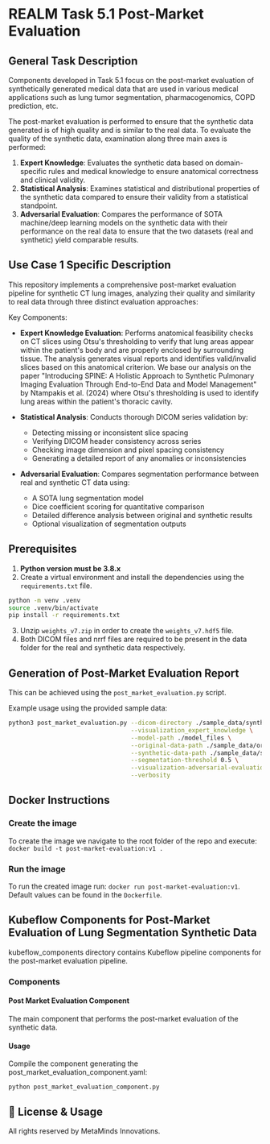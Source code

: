 # REALM Task 5.1 Post-Market Evaluation

## General Task Description

Components developed in Task 5.1 focus on the post-market evaluation of synthetically generated medical data that are used in various medical applications such as lung tumor segmentation, pharmacogenomics, COPD prediction, etc.

The post-market evaluation is performed to ensure that the synthetic data generated is of high quality and is similar to the real data. To evaluate the quality of the synthetic data, examination along three main axes is performed:

1. **Expert Knowledge**: Evaluates the synthetic data based on domain-specific rules and medical knowledge to ensure anatomical correctness and clinical validity.
2. **Statistical Analysis**: Examines statistical and distributional properties of the synthetic data compared to ensure their validity from a statistical standpoint.
3. **Adversarial Evaluation**: Compares the performance of SOTA machine/deep learning models on the synthetic data with their performance on the real data to ensure that the two datasets (real and synthetic) yield comparable results.

## Use Case 1 Specific Description

This repository implements a comprehensive post-market evaluation pipeline for synthetic CT lung images, analyzing their quality and similarity to real data through three distinct evaluation approaches:

Key Components:

- **Expert Knowledge Evaluation**: Performs anatomical feasibility checks on CT slices using Otsu's thresholding to verify that lung areas appear within the patient's body and are properly enclosed by surrounding tissue. The analysis generates visual reports and identifies valid/invalid slices based on this anatomical criterion. We base our analysis on the paper "Introducing SPINE: A Holistic Approach to Synthetic Pulmonary Imaging Evaluation Through End-to-End Data and Model Management" by Ntampakis et al. (2024) where Otsu's thresholding is used to identify lung areas within the patient's thoracic cavity.

- **Statistical Analysis**: Conducts thorough DICOM series validation by:
  - Detecting missing or inconsistent slice spacing
  - Verifying DICOM header consistency across series
  - Checking image dimension and pixel spacing consistency
  - Generating a detailed report of any anomalies or inconsistencies

- **Adversarial Evaluation**: Compares segmentation performance between real and synthetic CT data using:
  - A SOTA lung segmentation model
  - Dice coefficient scoring for quantitative comparison
  - Detailed difference analysis between original and synthetic results
  - Optional visualization of segmentation outputs

## Prerequisites

1. **Python version must be 3.8.x**
2. Create a virtual environment and install the dependencies using the `requirements.txt` file.

```bash
python -m venv .venv
source .venv/bin/activate
pip install -r requirements.txt
```

3. Unzip `weights_v7.zip` in order to create the `weights_v7.hdf5` file.
4. Both DICOM files and nrrf files are required to be present in the data folder for the real and synthetic data respectively.

## Generation of Post-Market Evaluation Report

This can be achieved using the `post_market_evaluation.py` script.

Example usage using the provided sample data:

```bash
python3 post_market_evaluation.py --dicom-directory ./sample_data/synthetic_slices \
                                  --visualization_expert_knowledge \
                                  --model-path ./model_files \
                                  --original-data-path ./sample_data/original_slices \
                                  --synthetic-data-path ./sample_data/synthetic_slices \
                                  --segmentation-threshold 0.5 \
                                  --visualization-adversarial-evaluation \
                                  --verbosity
```

## Docker Instructions

### Create the image

To create the image we navigate to the root folder of the repo and execute: `docker build -t post-market-evaluation:v1 .`

### Run the image

To run the created image run: `docker run post-market-evaluation:v1`. Default values can be found in the `Dockerfile`.

## Kubeflow Components for Post-Market Evaluation of Lung Segmentation Synthetic Data

kubeflow_components directory contains Kubeflow pipeline components for the post-market evaluation pipeline.

### Components

#### Post Market Evaluation Component

The main component that performs the post-market evaluation of the synthetic data.

#### Usage

Compile the component generating the post_market_evaluation_component.yaml:
```
python post_market_evaluation_component.py
```

## 📜 License & Usage

All rights reserved by MetaMinds Innovations. 